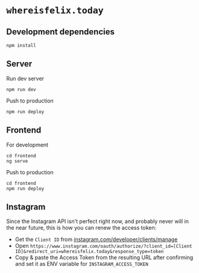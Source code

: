 # `whereisfelix.today`

## Development dependencies

```
npm install
```

## Server

Run dev server
```
npm run dev
```

Push to production
```
npm run deploy
```

## Frontend

For development

```
cd frontend
ng serve
```

Push to production
```
cd frontend
npm run deploy
```

## Instagram

Since the Instagram API isn't perfect right now, and probably never will in the near future, this is how you can renew the access token:

- Get the `Client ID` from [instagram.com/developer/clients/manage](https://instagram.com/developer/clients/manage/)
- Open `https://www.instagram.com/oauth/authorize/?client_id=[Client ID]&redirect_uri=whereisfelix.today&response_type=token`
- Copy & paste the Access Token from the resulting URL after confirming and set it as ENV variable for `INSTAGRAM_ACCESS_TOKEN`
